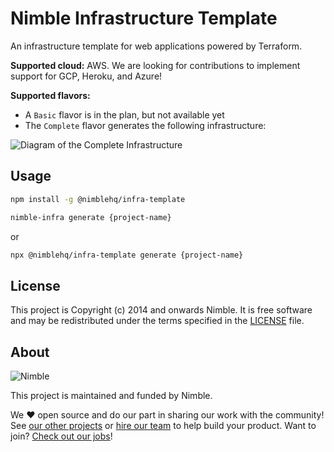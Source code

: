 # Nimble Infrastructure Template

An infrastructure template for web applications powered by Terraform.

**Supported cloud:** AWS. We are looking for contributions to implement support for GCP, Heroku, and Azure!

**Supported flavors:**
- A `Basic` flavor is in the plan, but not available yet
- The `Complete` flavor generates the following infrastructure:

![Diagram of the Complete Infrastructure](https://github.com/nimblehq/infrastructure-templates/blob/feature/55-add-documentation/img/diagram_complete.png?raw=true)

## Usage

```bash
npm install -g @nimblehq/infra-template

nimble-infra generate {project-name}
```

or

```bash
npx @nimblehq/infra-template generate {project-name}
```

## License

This project is Copyright (c) 2014 and onwards Nimble. It is free software and may be redistributed under the terms specified in the [LICENSE] file.

[LICENSE]: /LICENSE

## About

![Nimble](https://assets.nimblehq.co/logo/dark/logo-dark-text-160.png)

This project is maintained and funded by Nimble.

We ❤️ open source and do our part in sharing our work with the community!
See [our other projects][community] or [hire our team][hire] to help build your product.
Want to join? [Check out our jobs][jobs]!

[community]: https://github.com/nimblehq
[hire]: https://nimblehq.co/
[jobs]: https://jobs.nimblehq.co/
